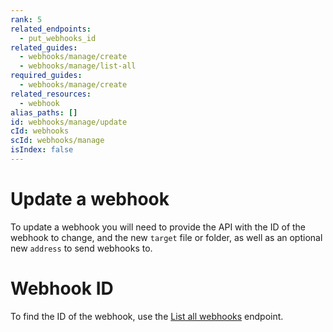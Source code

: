 ```yaml
---
rank: 5
related_endpoints:
  - put_webhooks_id
related_guides:
  - webhooks/manage/create
  - webhooks/manage/list-all
required_guides:
  - webhooks/manage/create
related_resources:
  - webhook
alias_paths: []
id: webhooks/manage/update
cId: webhooks
scId: webhooks/manage
isIndex: false
---
```


# Update a webhook

To update a webhook you will need to provide the
API with the ID of the webhook to change, and the new `target` file or folder,
as well as an optional new `address` to send webhooks to.

<Samples id='put_webhooks_id'>

</Samples>

<Message>

# Webhook ID

To find the ID of the webhook, use the [List all webhooks][1] endpoint.

</Message>

[1]: guide://webhooks/manage/list-all
